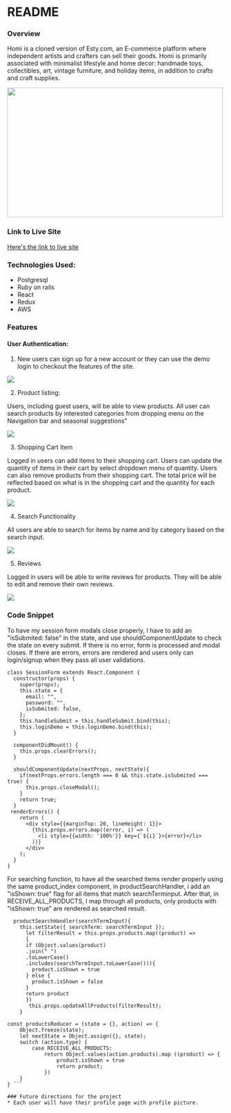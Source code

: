 # README

### **Overview**

Homi is a cloned version of Esty.com, an E-commerce platform where independent artists and crafters can sell their goods. Homi is primarily associated with minimalist lifestyle and home decor: handmade toys, collectibles, art, vintage furniture, and holiday items, in addition to crafts and craft supplies.


<img src="https://homi-seeds.s3.us-east-2.amazonaws.com/homepage.jpg" style="height: 300px; width:500px;">

### **Link to Live Site**

[Here's the link to live site](https://homi198.herokuapp.com/#/)

### Technologies Used:

* Postgresql
* Ruby on rails
* React
* Redux
* AWS

### Features

#### User Authentication: 

1. New users can sign up for a new account or they can use the demo login to checkout the features of the site.

![](https://homi-seeds.s3.us-east-2.amazonaws.com/loginout_SparkVideo.gif)


2. Product listing: 

Users, including guest users, will be able to view products. 
All user can search products by interested categories from dropping menu on the Navigation bar and seasonal suggestions"

![](https://homi-seeds.s3.us-east-2.amazonaws.com/category_SparkVideo.gif)

3. Shopping Cart Item

Logged in users can add items to their shopping cart. Users can update the quantity of items in their cart by select dropdown menu of quantity. Users can also remove products from their shopping cart. The total price will be reflected based on what is in the shopping cart and the quantity for each product.

![](https://homi-seeds.s3.us-east-2.amazonaws.com/shoppingcart.png)

4. Search Functionality

All users are able to search for items by name and by category based on the search input. 

![](https://homi-seeds.s3.us-east-2.amazonaws.com/homi_searching.gif)

5. Reviews

Logged in users will be able to write reviews for products. They  will be able to edit and remove their own reviews. 

![](https://homi-seeds.s3.us-east-2.amazonaws.com/review.png)

### Code Snippet 

To have my session form modals close properly, I have to add an "isSubmited: false" in the state, and use shouldComponentUpdate to check the state on every submit. If there is no error, form is processed and modal closes. If there are errors, errors are rendered and users only can login/signup when they pass all user validations.

```...javascript
class SessionForm extends React.Component {
  constructor(props) {
    super(props);
    this.state = {
      email: "",
      password: "",
      isSubmited: false,
    };
    this.handleSubmit = this.handleSubmit.bind(this);
    this.loginDemo = this.loginDemo.bind(this);
  }

  componentDidMount() {
    this.props.clearErrors();
  }

  shouldComponentUpdate(nextProps, nextState){
    if(nextProps.errors.length === 0 && this.state.isSubmited === true) {
      this.props.closeModal();
    }
    return true;
  }
 renderErrors() {
    return (
      <div style={{marginTop: 20, lineHeight: 1}}>
        {this.props.errors.map((error, i) => (
          <li style={{width: '100%'}} key={`${i}`}>{error}</li>
        ))}
      </div>
    );
  }
}
```


For searching function, to have all the searched items render properly using the same product_index component, in productSearchHandler, i add an "isShown: true" flag for all items that match searchTerminput. After that, in RECEIVE_ALL_PRODUCTS, I map through all products, only products with "isShown: true" are rendered as searched result. 

```...javascript
  productSearchHandler(searchTermInput){
    this.setState({ searchTerm: searchTermInput });
      let filterResult = this.props.products.map((product) =>
      {
      if (Object.values(product)
      .join(" ")
      .toLowerCase()
      .includes(searchTermInput.toLowerCase())){
        product.isShown = true
      } else {
        product.isShown = false
      }
      return product
      })
       this.props.updateAllProducts(filterResult);
    }

const productsReducer = (state = {}, action) => {
    Object.freeze(state);
    let nextState = Object.assign({}, state);
    switch (action.type) {
        case RECEIVE_ALL_PRODUCTS:
            return Object.values(action.products).map ((product) => {
                product.isShown = true
                return product;
            })
    }
} ```

### Future directions for the project
* Each user will have their profile page with profile picture.

